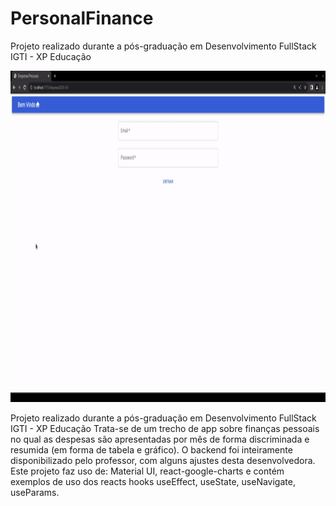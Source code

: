 # PersonalFinance
Projeto realizado durante a pós-graduação em Desenvolvimento FullStack IGTI - XP Educação 
<p aling="center">
<img width="920" height="530" src="DespesasTSX/src/sources/personalfinance.gif"/>
</p>
Projeto realizado durante a pós-graduação em Desenvolvimento FullStack IGTI - XP Educação 
Trata-se de um trecho de app sobre finanças pessoais no qual as despesas são apresentadas por mês de forma discriminada e resumida (em forma de tabela e gráfico).
O backend foi inteiramente disponibilizado pelo professor, com alguns ajustes desta desenvolvedora.
Este projeto faz uso de: Material UI, react-google-charts e contém exemplos de uso dos reacts hooks useEffect, useState, useNavigate, useParams.
